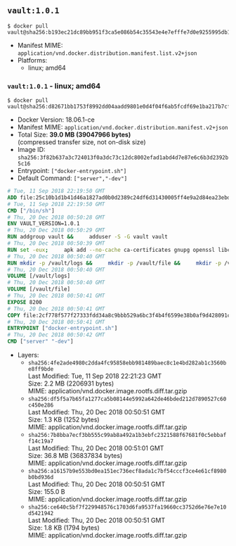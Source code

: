 ## `vault:1.0.1`

```console
$ docker pull vault@sha256:b193ec21dc89bb951f3ca5e086b54c35543e4e7efffe7d0e9255995db19ae747
```

-	Manifest MIME: `application/vnd.docker.distribution.manifest.list.v2+json`
-	Platforms:
	-	linux; amd64

### `vault:1.0.1` - linux; amd64

```console
$ docker pull vault@sha256:d82671bb1753f8992dd04aadd9801e0d4f04f6ab5fcdf69e1ba217b7cfd6755a
```

-	Docker Version: 18.06.1-ce
-	Manifest MIME: `application/vnd.docker.distribution.manifest.v2+json`
-	Total Size: **39.0 MB (39047966 bytes)**  
	(compressed transfer size, not on-disk size)
-	Image ID: `sha256:3f82b637a3c724013f0a3dc73c12dc8002efad1abd4d7e87e6c6b3d2392b5c16`
-	Entrypoint: `["docker-entrypoint.sh"]`
-	Default Command: `["server","-dev"]`

```dockerfile
# Tue, 11 Sep 2018 22:19:50 GMT
ADD file:25c10b1d1b41d46a1827ad0b0d2389c24df6d31430005ff4e9a2d84ea23ebd42 in / 
# Tue, 11 Sep 2018 22:19:50 GMT
CMD ["/bin/sh"]
# Thu, 20 Dec 2018 00:50:28 GMT
ENV VAULT_VERSION=1.0.1
# Thu, 20 Dec 2018 00:50:29 GMT
RUN addgroup vault &&     adduser -S -G vault vault
# Thu, 20 Dec 2018 00:50:39 GMT
RUN set -eux;     apk add --no-cache ca-certificates gnupg openssl libcap su-exec dumb-init tzdata &&     apkArch="$(apk --print-arch)";     case "$apkArch" in         armhf) ARCH='arm' ;;         aarch64) ARCH='arm64' ;;         x86_64) ARCH='amd64' ;;         x86) ARCH='386' ;;         *) echo >&2 "error: unsupported architecture: $apkArch"; exit 1 ;;     esac &&     VAULT_GPGKEY=91A6E7F85D05C65630BEF18951852D87348FFC4C;     found='';     for server in         hkp://p80.pool.sks-keyservers.net:80         hkp://keyserver.ubuntu.com:80         hkp://pgp.mit.edu:80     ; do         echo "Fetching GPG key $VAULT_GPGKEY from $server";         gpg --batch --keyserver "$server" --recv-keys "$VAULT_GPGKEY" && found=yes && break;     done;     test -z "$found" && echo >&2 "error: failed to fetch GPG key $VAULT_GPGKEY" && exit 1;     mkdir -p /tmp/build &&     cd /tmp/build &&     wget https://releases.hashicorp.com/vault/${VAULT_VERSION}/vault_${VAULT_VERSION}_linux_${ARCH}.zip &&     wget https://releases.hashicorp.com/vault/${VAULT_VERSION}/vault_${VAULT_VERSION}_SHA256SUMS &&     wget https://releases.hashicorp.com/vault/${VAULT_VERSION}/vault_${VAULT_VERSION}_SHA256SUMS.sig &&     gpg --batch --verify vault_${VAULT_VERSION}_SHA256SUMS.sig vault_${VAULT_VERSION}_SHA256SUMS &&     grep vault_${VAULT_VERSION}_linux_${ARCH}.zip vault_${VAULT_VERSION}_SHA256SUMS | sha256sum -c &&     unzip -d /bin vault_${VAULT_VERSION}_linux_${ARCH}.zip &&     cd /tmp &&     rm -rf /tmp/build &&     gpgconf --kill dirmngr &&     gpgconf --kill gpg-agent &&     apk del gnupg openssl &&     rm -rf /root/.gnupg
# Thu, 20 Dec 2018 00:50:40 GMT
RUN mkdir -p /vault/logs &&     mkdir -p /vault/file &&     mkdir -p /vault/config &&     chown -R vault:vault /vault
# Thu, 20 Dec 2018 00:50:40 GMT
VOLUME [/vault/logs]
# Thu, 20 Dec 2018 00:50:40 GMT
VOLUME [/vault/file]
# Thu, 20 Dec 2018 00:50:41 GMT
EXPOSE 8200
# Thu, 20 Dec 2018 00:50:41 GMT
COPY file:2cf778f577f27333fdd34a8c9bbb529a6bc3f4b4f6599e38b0af9d428091c36f in /usr/local/bin/docker-entrypoint.sh 
# Thu, 20 Dec 2018 00:50:41 GMT
ENTRYPOINT ["docker-entrypoint.sh"]
# Thu, 20 Dec 2018 00:50:42 GMT
CMD ["server" "-dev"]
```

-	Layers:
	-	`sha256:4fe2ade4980c2dda4fc95858ebb981489baec8c1e4bd282ab1c3560be8ff9bde`  
		Last Modified: Tue, 11 Sep 2018 22:21:23 GMT  
		Size: 2.2 MB (2206931 bytes)  
		MIME: application/vnd.docker.image.rootfs.diff.tar.gzip
	-	`sha256:df5f5a7b65fa1277ca5b08144e5992a642de46bded212d7890527c60c450e286`  
		Last Modified: Thu, 20 Dec 2018 00:50:51 GMT  
		Size: 1.3 KB (1252 bytes)  
		MIME: application/vnd.docker.image.rootfs.diff.tar.gzip
	-	`sha256:7b8bba7ecf3bb555c99ab8a492a1b3ebfc2321588f67681f0c5ebbaff14c19a7`  
		Last Modified: Thu, 20 Dec 2018 00:51:01 GMT  
		Size: 36.8 MB (36837834 bytes)  
		MIME: application/vnd.docker.image.rootfs.diff.tar.gzip
	-	`sha256:a16157b9e553bd0ea151ec736ecf8ada1c7bf54cccf3ce4e61cf8980b0bd936d`  
		Last Modified: Thu, 20 Dec 2018 00:50:51 GMT  
		Size: 155.0 B  
		MIME: application/vnd.docker.image.rootfs.diff.tar.gzip
	-	`sha256:ce640c5bf7f229948576c1703d6fa9537fa19660cc3752d6e76e7e10d5421942`  
		Last Modified: Thu, 20 Dec 2018 00:50:51 GMT  
		Size: 1.8 KB (1794 bytes)  
		MIME: application/vnd.docker.image.rootfs.diff.tar.gzip
